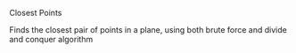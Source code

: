 Closest Points

Finds the closest pair of points in a plane, using both brute force and divide and conquer algorithm 
